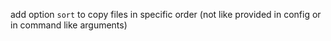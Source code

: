 add option `sort` to copy files in specific order (not like provided in config or in command like arguments)

